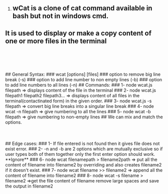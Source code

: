 1. ## wCat is a clone of cat command available in bash but not in windows cmd.<br>## It is used to display or make a copy content of one or more files in the terminal <br><br><br><br><br>## General Syntax:### wcat [options] [files]### option to remove big line break (-s)### option to add line number to non empty lines (-b)### option to add line numbers to all lines (-n) ## Commands:### 1- node wcat.js filepath => displays content of the file in the terminal ### 2- node wcat.js filepath1 filepath2 filepath3... => displays content of all files in the terminal(contactinated form) in the given order.### 3- node wcat.js -s filepath => convert big line breaks into a singular line break### 4- node wcat -n filepath => give numbering to all the lines ### 5- node wcat -b filepath => give numbering to non-empty lines## We can mix and match the options.<br><br><br><br>## Edge cases:### 1- If file entered is not found then it gives file does not exist error.### 2- -n and -b are 2 options which are mutually exclusive so if user types both of them together only the first enter option should work.**Ignore**### 6- node wcat filenamepath > filename2path => put all the content of filename into filename2 by overriding and also creates filename2 if it doesn't exist.### 7- node wcat filename >> filename2 => append all the content of filename into filename2### 8- node wcat -s filename > filename2 =>get the file content of filename remove large spaces and save the output in filename2
